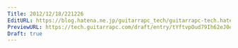 ```yaml
---
Title: 2012/12/18/221226
EditURL: https://blog.hatena.ne.jp/guitarrapc_tech/guitarrapc-tech.hatenablog.com/atom/entry/6802418398340181878
PreviewURL: https://tech.guitarrapc.com/draft/entry/tYftvpOud79Ih62eJ0eozE5UYgk
Draft: true
---
```


